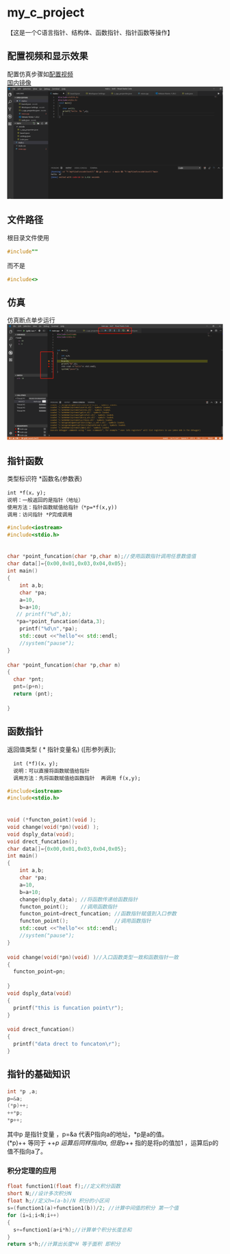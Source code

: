 # my_c_project
【这是一个C语言指针、结构体、函数指针、指针函数等操作】<br>
## 配置视频和显示效果
 配置仿真步骤如[配置视频](https://www.youtube.com/watch?v=DIw02CaEusY&t=857s)<br>
 [国内镜像](https://github.com/wushulu/Cproject/blob/master/Set%20Up%20C%2B%2B%20Development%20With%20Visual%20Studio%20Code%20on%20Windows%2010%20(VS%20Code).mp4)
![image](https://github.com/wushulu/Cproject/blob/master/%E5%9B%BE%E7%89%87/%E9%85%8D%E7%BD%AE%E5%AE%8C%E6%88%90.png)<br>
## 文件路径
根目录文件使用
```cpp
#include""
```
而不是
```cpp
#include<>
```

## 仿真
仿真断点单步运行
![image](https://github.com/wushulu/Cproject/blob/master/%E5%9B%BE%E7%89%87/%E4%BB%BF%E7%9C%9F.png)
## 指针函数
类型标识符    *函数名(参数表)

    int *f(x，y);
    说明：一般返回的是指针（地址）
    使用方法：指针函数赋值给指针（*p=*f(x,y))
    调用：访问指针 *P完成调用
```cpp
#include<iostream>
#include<stdio.h>


char *point_funcation(char *p,char n);//使用函数指针调用任意数值值
char data[]={0x00,0x01,0x03,0x04,0x05};
int main()
{
    int a,b;
    char *pa;
    a=10,
    b=a+10;
   // printf("%d",b);
   *pa=*point_funcation(data,3);
    printf("%d\n",*pa);
    std::cout <<"hello"<< std::endl;
    //system("pause");
}

char *point_funcation(char *p,char n)
{
  char *pnt;
  pnt=(p+n);
  return (pnt);

}
```
## 函数指针
返回值类型 ( * 指针变量名) ([形参列表]);

      int (*f)(x，y);
      说明：可以直接将函数赋值给指针
      调用方法：先将函数赋值给函数指针  再调用 f(x,y);
```cpp
#include<iostream>
#include<stdio.h>


void (*functon_point)(void );
void change(void(*pn)(void) );
void dsply_data(void);
void drect_funcation();
char data[]={0x00,0x01,0x03,0x04,0x05};
int main()
{
    int a,b;
    char *pa;
    a=10,
    b=a+10;
    change(dsply_data); //将函数传递给函数指针
    functon_point();    //调用函数指针
    functon_point=drect_funcation; //函数指针赋值到入口参数
    functon_point();               //调用函数指针
    std::cout <<"hello"<< std::endl;
    //system("pause");
}

void change(void(*pn)(void) )//入口函数类型一致和函数指针一致
{
  functon_point=pn;

}
void dsply_data(void)
{
  printf("this is funcation point\r");
}

void drect_funcation()
{
  printf("data drect to funcaton\r");
}
```
## 指针的基础知识
   ```c
   int *p ,a;
   p=&a;
   (*p)++;
   ++*p;
   *p++;
  
   ```
   其中p 是指针变量 ，p=&a 代表P指向a的地址，*p是a的值。<br>
   (*p)++ 等同于 ++*p 运算后同样指向a, 但是*p++ 指的是将p的值加1 ，运算后p的值不指向a了。
### 积分定理的应用
  ```c
  float function1(float f);//定义积分函数
  short N;//设计多次积分N
  float h;//定义h=(a-b)/N 积分的小区间
  s=(function1(a)+function1(b))/2; //计算中间值的积分 第一个值
  for (i=i;i<N;i++)
  {
    s+=function1(a+i*h);//计算单个积分长度总和
  }
  return s*h;//计算出长度*H 等于面积 即积分
  ```
  


